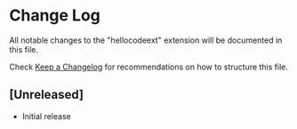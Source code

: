 # Change Log

All notable changes to the "hellocodeext" extension will be documented in this file.

Check [Keep a Changelog](http://keepachangelog.com/) for recommendations on how to structure this file.

## [Unreleased]

- Initial release